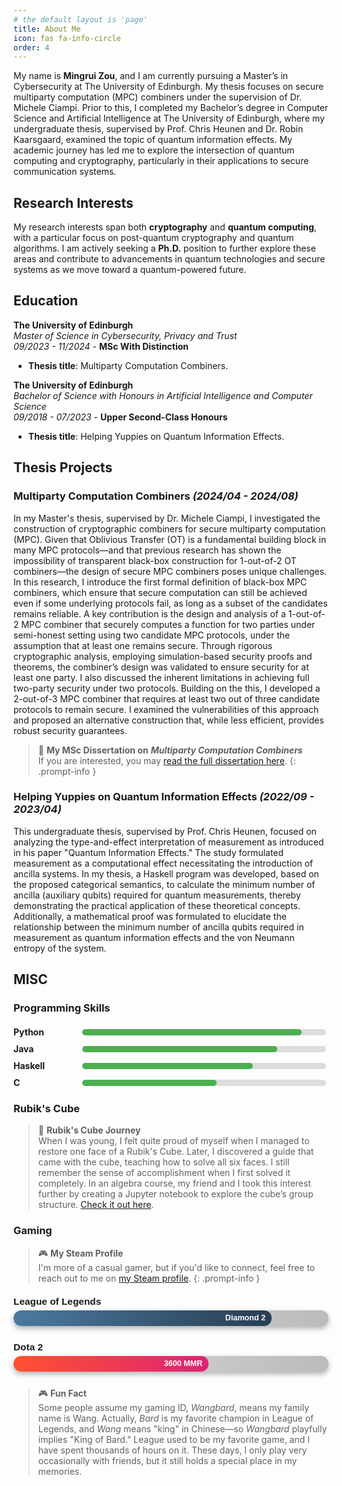 ```yaml
---
# the default layout is 'page'
title: About Me
icon: fas fa-info-circle
order: 4
---
```


My name is **Mingrui Zou**, and I am currently pursuing a Master’s in Cybersecurity at The University of Edinburgh. My thesis focuses on secure multiparty computation (MPC) combiners under the supervision of Dr. Michele Ciampi. Prior to this, I completed my Bachelor’s degree in Computer Science and Artificial Intelligence at The University of Edinburgh, where my undergraduate thesis, supervised by Prof. Chris Heunen and Dr. Robin Kaarsgaard, examined the topic of quantum information effects. My academic journey has led me to explore the intersection of quantum computing and cryptography, particularly in their applications to secure communication systems.

## **Research Interests**

My research interests span both **cryptography** and **quantum computing**, with a particular focus on post-quantum cryptography and quantum algorithms. I am actively seeking a **Ph.D.** position to further explore these areas and contribute to advancements in quantum technologies and secure systems as we move toward a quantum-powered future.

## **Education**

**The University of Edinburgh**  
*Master of Science in Cybersecurity, Privacy and Trust*  
_09/2023 - 11/2024_ - **MSc With Distinction**
- **Thesis title**: Multiparty Computation Combiners.

**The University of Edinburgh**  
*Bachelor of Science with Honours in Artificial Intelligence and Computer Science*  
_09/2018 - 07/2023_ - **Upper Second-Class Honours**
- **Thesis title**: Helping Yuppies on Quantum Information Effects.


## **Thesis Projects**

### Multiparty Computation Combiners _(2024/04 - 2024/08)_

In my Master's thesis, supervised by Dr. Michele Ciampi, I investigated the construction of cryptographic combiners for secure multiparty computation (MPC). Given that Oblivious Transfer (OT) is a fundamental building block in many MPC protocols—and that previous research has shown the impossibility of transparent black-box construction for 1-out-of-2 OT combiners—the design of secure MPC combiners poses unique challenges. In this research, I introduce the first formal definition of black-box MPC combiners, which ensure that secure computation can still be achieved even if some underlying protocols fail, as long as a subset of the candidates remains reliable. A key contribution is the design and analysis of a 1-out-of-2 MPC combiner that securely computes a function for two parties under semi-honest setting using two candidate MPC protocols, under the assumption that at least one remains secure. Through rigorous cryptographic analysis, employing simulation-based security proofs and theorems, the combiner’s design was validated to ensure security for at least one party. I also discussed the inherent limitations in achieving full two-party security under two protocols. Building on the this, I developed a 2-out-of-3 MPC combiner that requires at least two out of three candidate protocols to remain secure. I examined the vulnerabilities of this approach and proposed an alternative construction that, while less efficient, provides robust security guarantees.

> 📄 **My MSc Dissertation on** ***Multiparty Computation Combiners***  
> If you are interested, you may [read the full dissertation here](https://wangbard.github.io/files/Multiparty_Computation_Combiners.pdf).
{: .prompt-info }

### Helping Yuppies on Quantum Information Effects _(2022/09 - 2023/04)_

This undergraduate thesis, supervised by Prof. Chris Heunen, focused on analyzing the type-and-effect interpretation of measurement as introduced in his paper "Quantum Information Effects." The study formulated measurement as a computational effect necessitating the introduction of ancilla systems. In my thesis, a Haskell program was developed, based on the proposed categorical semantics, to calculate the minimum number of ancilla (auxiliary qubits) required for quantum measurements, thereby demonstrating the practical application of these theoretical concepts. Additionally, a mathematical proof was formulated to elucidate the relationship between the minimum number of ancilla qubits required in measurement as quantum information effects and the von Neumann entropy of the system.

## MISC

<style>
/* Custom skill bar styles for about.md */
.skills {
    max-width: 500px;
    margin-top: 20px;
}

.skill {
    display: flex;
    align-items: center;
    margin-bottom: 10px;
}

.skill span {
    width: 100px; /* Label width */
    font-weight: bold;
}

.skill-bar {
    flex: 1;
    height: 10px;
    background-color: #ddd;
    border-radius: 5px;
    margin-left: 10px;
    position: relative;
}

.skill-bar::before {
    content: '';
    position: absolute;
    height: 100%;
    background-color: #4CAF50; /* Customize the color */
    border-radius: 5px;
    transition: width 0.3s ease;
    width: inherit;
}
</style>

### Programming Skills
<div class="skills">
    <div class="skill">
        <span>Python</span>
        <div class="skill-bar" style="width: 90%;"></div>
    </div>
    <div class="skill">
        <span>Java</span>
        <div class="skill-bar" style="width: 80%;"></div>
    </div>
    <div class="skill">
        <span>Haskell</span>
        <div class="skill-bar" style="width: 70%;"></div>
    </div>
    <div class="skill">
        <span>C</span>
        <div class="skill-bar" style="width: 55%;"></div>
    </div>
</div>

### Rubik's Cube

> 🧩 **Rubik's Cube Journey**  
> When I was young, I felt quite proud of myself when I managed to restore one face of a Rubik's Cube. Later, I discovered a guide that came with the cube, teaching how to solve all six faces. I still remember the sense of accomplishment when I first solved it completely. In an algebra course, my friend and I took this interest further by creating a Jupyter notebook to explore the cube’s group structure. [Check it out here](https://github.com/wangbard/Rubik-s-Cube).


### Gaming

> 🎮 **My Steam Profile**  
> I'm more of a casual gamer, but if you'd like to connect, feel free to reach out to me on [my Steam profile](https://steamcommunity.com/profiles/76561198864699098/).
{: .prompt-info }

<div class="gaming-ranks">
    <div class="rank">
        <div class="rank-title">League of Legends</div>
        <div class="rank-bar">
            <div class="rank-bar-fill lol-bar">Diamond 2</div>
        </div>
    </div>
    <div class="rank">
        <div class="rank-title">Dota 2</div>
        <div class="rank-bar">
            <div class="rank-bar-fill dota-bar">3600 MMR</div>
        </div>
    </div>
</div>

> 🎮 **Fun Fact**  
> Some people assume my gaming ID, *Wangbard*, means my family name is Wang. Actually, *Bard* is my favorite champion in League of Legends, and *Wang* means "king" in Chinese—so *Wangbard* playfully implies "King of Bard." League used to be my favorite game, and I have spent thousands of hours on it. These days, I only play very occasionally with friends, but it still holds a special place in my memories.

<style>
/* Fancy Gaming Rank Styles with Hover Tooltip */
.gaming-ranks {
    max-width: 600px;
    margin-top: 20px;
    font-family: Arial, sans-serif;
}

.rank {
    margin-bottom: 25px;
    font-weight: bold;
}

.rank-title {
    font-size: 1.1em;
    margin-bottom: 5px;
}

.rank-bar {
    position: relative;
    height: 25px;
    width: 100%;
    background: linear-gradient(to right, #ddd, #bbb);
    border-radius: 12px;
    overflow: hidden;
    cursor: pointer;
    transition: all 0.3s ease;
    box-shadow: 0px 4px 8px rgba(0, 0, 0, 0.3);
}

.rank-bar-fill {
    position: absolute;
    height: 100%;
    border-radius: 12px;
    text-align: right;
    color: white;
    font-weight: bold;
    display: flex;
    align-items: center;
    justify-content: flex-end;
    padding-right: 10px;
    font-size: 0.9em;
    transition: width 0.3s ease;
}

.lol-bar {
    width: 80%; /* Adjust width based on rank */
    background: linear-gradient(to right, #4B79A1, #283E51);
}

.dota-bar {
    width: 60%; /* Adjust width based on rank */
    background: linear-gradient(to right, #FF512F, #DD2476);
}

/* Tooltip Style */
.rank-bar:hover::after {
    content: attr(data-tooltip); /* Tooltip content */
    position: absolute;
    left: 50%;
    top: -35px;
    transform: translateX(-50%);
    background-color: rgba(0, 0, 0, 0.8);
    color: #fff;
    padding: 5px 10px;
    border-radius: 5px;
    font-size: 0.9em;
    white-space: nowrap;
    opacity: 1;
    transition: opacity 0.3s ease;
    pointer-events: none;
}

.rank-bar::after {
    opacity: 0;
}
</style>

